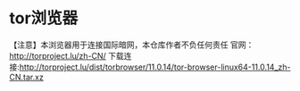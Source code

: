 # tor浏览器
【注意】本浏览器用于连接国际暗网，本仓库作者不负任何责任
官网：http://torproject.lu/zh-CN/
下载连接:http://torproject.lu/dist/torbrowser/11.0.14/tor-browser-linux64-11.0.14_zh-CN.tar.xz
